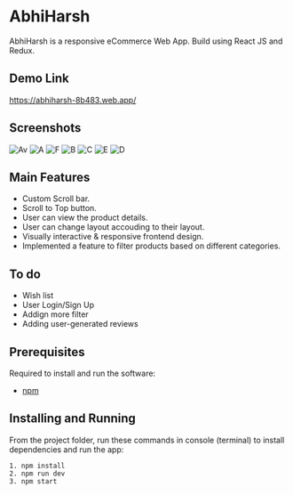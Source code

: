 # AbhiHarsh
AbhiHarsh is a responsive eCommerce Web App. Build using React JS and Redux.

## Demo Link
https://abhiharsh-8b483.web.app/

## Screenshots
![Av](https://user-images.githubusercontent.com/64153988/99876744-b14a2700-2c1e-11eb-9e5f-5842a20744a6.png)
![A](https://user-images.githubusercontent.com/64153988/99826418-582ab680-2b7e-11eb-9df4-ce82c2d592da.jpeg)
![F](https://user-images.githubusercontent.com/64153988/99828874-865dc580-2b81-11eb-8ff6-543f4d0e7a79.jpeg)
![B](https://user-images.githubusercontent.com/64153988/99826419-595be380-2b7e-11eb-81ed-f264a4a210fd.jpeg)
![C](https://user-images.githubusercontent.com/64153988/99826421-5a8d1080-2b7e-11eb-940a-8e81fade1179.jpeg)
![E](https://user-images.githubusercontent.com/64153988/99828933-a097a380-2b81-11eb-955d-58750c1dabf5.jpeg)
![D](https://user-images.githubusercontent.com/64153988/99826416-5660f300-2b7e-11eb-9227-bf14c7c22b99.jpeg)

## Main Features
- Custom Scroll bar.
- Scroll to Top button.
- User can view the product details.
- User can change layout accouding to their layout.
- Visually interactive & responsive frontend design.
- Implemented a feature to filter products based on different categories.

## To do
- Wish list
- User Login/Sign Up
- Addign more filter
- Adding user-generated reviews

## Prerequisites

Required to install and run the software:

 * [npm](https://www.npmjs.com/get-npm)


## Installing and Running

From the project folder, run these commands in console (terminal) to install dependencies and run the app:
```
1. npm install
2. npm run dev
3. npm start
```
